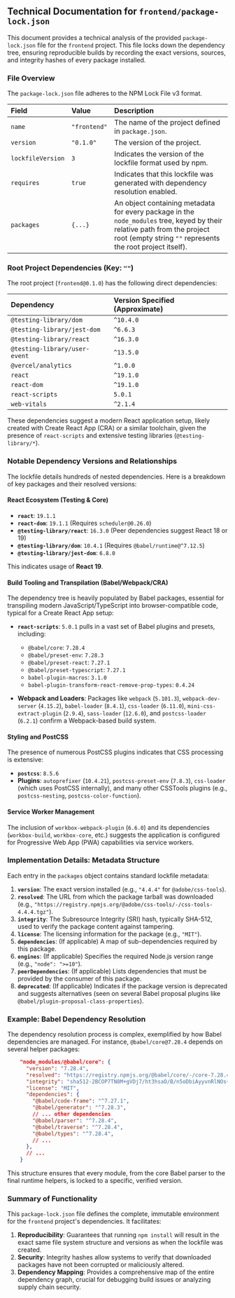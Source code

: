 ## Technical Documentation for `frontend/package-lock.json`

This document provides a technical analysis of the provided `package-lock.json` file for the `frontend` project. This file locks down the dependency tree, ensuring reproducible builds by recording the exact versions, sources, and integrity hashes of every package installed.

### File Overview

The `package-lock.json` file adheres to the NPM Lock File v3 format.

| Field | Value | Description |
| :--- | :--- | :--- |
| `name` | `"frontend"` | The name of the project defined in `package.json`. |
| `version` | `"0.1.0"` | The version of the project. |
| `lockfileVersion` | `3` | Indicates the version of the lockfile format used by npm. |
| `requires` | `true` | Indicates that this lockfile was generated with dependency resolution enabled. |
| `packages` | `{...}` | An object containing metadata for every package in the `node_modules` tree, keyed by their relative path from the project root (empty string `""` represents the root project itself). |

### Root Project Dependencies (Key: `""`)

The root project (`frontend@0.1.0`) has the following direct dependencies:

| Dependency | Version Specified (Approximate) |
| :--- | :--- |
| `@testing-library/dom` | `^10.4.0` |
| `@testing-library/jest-dom` | `^6.6.3` |
| `@testing-library/react` | `^16.3.0` |
| `@testing-library/user-event` | `^13.5.0` |
| `@vercel/analytics` | `^1.0.0` |
| `react` | `^19.1.0` |
| `react-dom` | `^19.1.0` |
| `react-scripts` | `5.0.1` |
| `web-vitals` | `^2.1.4` |

These dependencies suggest a modern React application setup, likely created with Create React App (CRA) or a similar toolchain, given the presence of `react-scripts` and extensive testing libraries (`@testing-library/*`).

### Notable Dependency Versions and Relationships

The lockfile details hundreds of nested dependencies. Here is a breakdown of key packages and their resolved versions:

#### React Ecosystem (Testing & Core)
*   **`react`**: `19.1.1`
*   **`react-dom`**: `19.1.1` (Requires `scheduler@0.26.0`)
*   **`@testing-library/react`**: `16.3.0` (Peer dependencies suggest React 18 or 19)
*   **`@testing-library/dom`**: `10.4.1` (Requires `@babel/runtime@^7.12.5`)
*   **`@testing-library/jest-dom`**: `6.8.0`

This indicates usage of **React 19**.

#### Build Tooling and Transpilation (Babel/Webpack/CRA)
The dependency tree is heavily populated by Babel packages, essential for transpiling modern JavaScript/TypeScript into browser-compatible code, typical for a Create React App setup:

*   **`react-scripts`**: `5.0.1` pulls in a vast set of Babel plugins and presets, including:
    *   `@babel/core`: `7.28.4`
    *   `@babel/preset-env`: `7.28.3`
    *   `@babel/preset-react`: `7.27.1`
    *   `@babel/preset-typescript`: `7.27.1`
    *   `babel-plugin-macros`: `3.1.0`
    *   `babel-plugin-transform-react-remove-prop-types`: `0.4.24`

*   **Webpack and Loaders**: Packages like `webpack` (`5.101.3`), `webpack-dev-server` (`4.15.2`), `babel-loader` (`8.4.1`), `css-loader` (`6.11.0`), `mini-css-extract-plugin` (`2.9.4`), `sass-loader` (`12.6.0`), and `postcss-loader` (`6.2.1`) confirm a Webpack-based build system.

#### Styling and PostCSS
The presence of numerous PostCSS plugins indicates that CSS processing is extensive:
*   **`postcss`**: `8.5.6`
*   **Plugins**: `autoprefixer` (`10.4.21`), `postcss-preset-env` (`7.8.3`), `css-loader` (which uses PostCSS internally), and many other CSSTools plugins (e.g., `postcss-nesting`, `postcss-color-function`).

#### Service Worker Management
The inclusion of `workbox-webpack-plugin` (`6.6.0`) and its dependencies (`workbox-build`, `workbox-core`, etc.) suggests the application is configured for Progressive Web App (PWA) capabilities via service workers.

### Implementation Details: Metadata Structure

Each entry in the `packages` object contains standard lockfile metadata:

1.  **`version`**: The exact version installed (e.g., `"4.4.4"` for `@adobe/css-tools`).
2.  **`resolved`**: The URL from which the package tarball was downloaded (e.g., `"https://registry.npmjs.org/@adobe/css-tools/-/css-tools-4.4.4.tgz"`).
3.  **`integrity`**: The Subresource Integrity (SRI) hash, typically SHA-512, used to verify the package content against tampering.
4.  **`license`**: The licensing information for the package (e.g., `"MIT"`).
5.  **`dependencies`**: (If applicable) A map of sub-dependencies required by this package.
6.  **`engines`**: (If applicable) Specifies the required Node.js version range (e.g., `"node": ">=10"`).
7.  **`peerDependencies`**: (If applicable) Lists dependencies that must be provided by the consumer of this package.
8.  **`deprecated`**: (If applicable) Indicates if the package version is deprecated and suggests alternatives (seen on several Babel proposal plugins like `@babel/plugin-proposal-class-properties`).

### Example: Babel Dependency Resolution

The dependency resolution process is complex, exemplified by how Babel dependencies are managed. For instance, `@babel/core@7.28.4` depends on several helper packages:

```json
    "node_modules/@babel/core": {
      "version": "7.28.4",
      "resolved": "https://registry.npmjs.org/@babel/core/-/core-7.28.4.tgz",
      "integrity": "sha512-2BCOP7TN8M+gVDj7/ht3hsaO/B/n5oDbiAyyvnRlNOs+u1o+JWNYTQrmpuNp1/Wq2gcFrI01JAW+paEKDMx/CA==",
      "license": "MIT",
      "dependencies": {
        "@babel/code-frame": "^7.27.1",
        "@babel/generator": "^7.28.3",
        // ... other dependencies
        "@babel/parser": "^7.28.4",
        "@babel/traverse": "^7.28.4",
        "@babel/types": "^7.28.4",
        // ...
      },
      // ...
    }
```
This structure ensures that every module, from the core Babel parser to the final runtime helpers, is locked to a specific, verified version.

### Summary of Functionality

This `package-lock.json` file defines the complete, immutable environment for the `frontend` project's dependencies. It facilitates:
1.  **Reproducibility**: Guarantees that running `npm install` will result in the exact same file system structure and versions as when the lockfile was created.
2.  **Security**: Integrity hashes allow systems to verify that downloaded packages have not been corrupted or maliciously altered.
3.  **Dependency Mapping**: Provides a comprehensive map of the entire dependency graph, crucial for debugging build issues or analyzing supply chain security.